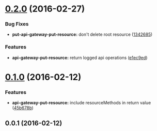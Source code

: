 <a name="0.2.0"></a>
# [0.2.0](https://github.com/ToQoz/api-gateway-put-resource/compare/v0.1.0...v0.2.0) (2016-02-27)


### Bug Fixes

* **put-api-gateway-put-resource:** don't delete root resource ([1342685](https://github.com/ToQoz/api-gateway-put-resource/commit/1342685))

### Features

* **api-gateway-put-resource:** return logged api operations ([e1ec9ed](https://github.com/ToQoz/api-gateway-put-resource/commit/e1ec9ed))



<a name="0.1.0"></a>
# [0.1.0](https://github.com/ToQoz/api-gateway-put-resource/compare/v0.0.1...v0.1.0) (2016-02-12)


### Features

* **api-gateway-put-resource:** include resourceMethods in return value ([45b678b](https://github.com/ToQoz/api-gateway-put-resource/commit/45b678b))



<a name="0.0.1"></a>
## 0.0.1 (2016-02-12)




